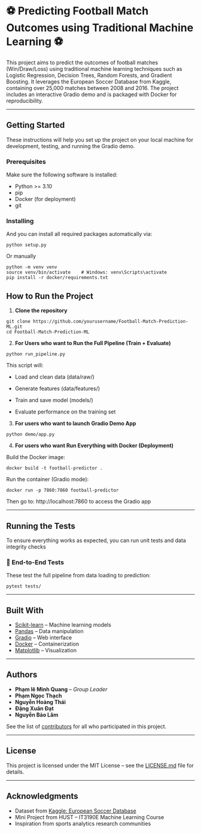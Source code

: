# ⚽ Predicting Football Match Outcomes using Traditional Machine Learning ⚽

This project aims to predict the outcomes of football matches (Win/Draw/Loss) using traditional machine learning techniques such as Logistic Regression, Decision Trees, Random Forests, and Gradient Boosting. It leverages the European Soccer Database from Kaggle, containing over 25,000 matches between 2008 and 2016. The project includes an interactive Gradio demo and is packaged with Docker for reproducibility.

---

## Getting Started

These instructions will help you set up the project on your local machine for development, testing, and running the Gradio demo.

### Prerequisites

Make sure the following software is installed:

- Python >= 3.10  
- pip  
- Docker (for deployment)  
- git  

### Installing

And you can install all required packages automatically via:

```
python setup.py
```

Or manually

```
python -m venv venv
source venv/bin/activate    # Windows: venv\Scripts\activate
pip install -r docker/requirements.txt
```

## How to Run the Project

1. **Clone the repository**

```
git clone https://github.com/yourusername/Football-Match-Prediction-ML.git
cd Football-Match-Prediction-ML
```

2. **For Users who want to Run the Full Pipeline (Train + Evaluate)**

```
python run_pipeline.py
```
This script will:

- Load and clean data (data/raw/)

- Generate features (data/features/)

- Train and save model (models/)

- Evaluate performance on the training set
  

3. **For users who want to launch Gradio Demo App**

```
python demo/app.py
```

4. **For users who want Run Everything with Docker (Deployment)**

Build the Docker image:
```
docker build -t football-predictor .
```
Run the container (Gradio mode):
```
docker run -p 7860:7860 football-predictor
```
Then go to: http://localhost:7860 to access the Gradio app

---

## Running the Tests

To ensure everything works as expected, you can run unit tests and data integrity checks

### 🧪 End-to-End Tests

These test the full pipeline from data loading to prediction:

```
pytest tests/
```

---

## Built With

- [Scikit-learn](https://scikit-learn.org/) – Machine learning models  
- [Pandas](https://pandas.pydata.org/) – Data manipulation  
- [Gradio](https://gradio.app/) – Web interface  
- [Docker](https://www.docker.com/) – Containerization  
- [Matplotlib](https://matplotlib.org/) – Visualization  

---

## Authors

- **Phạm lê Minh Quang** – *Group Leader*  
- **Phạm Ngọc Thạch**  
- **Nguyễn Hoàng Thái** 
- **Đặng Xuân Đạt** 
- **Nguyễn Bảo Lâm** 

See the list of [contributors](https://github.com/minh-quang-pham-le/Football-Match-Prediction-ML/contributors) for all who participated in this project.

---

## License

This project is licensed under the MIT License – see the [LICENSE.md](LICENSE.md) file for details.

---

## Acknowledgments

- Dataset from [Kaggle: European Soccer Database](https://www.kaggle.com/datasets/hugomathien/soccer)  
- Mini Project from HUST – IT3190E Machine Learning Course  
- Inspiration from sports analytics research communities  
